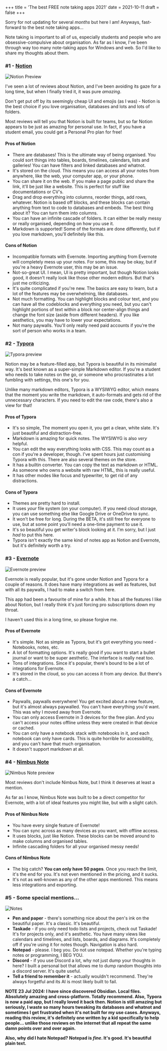 +++
title = 'The best FREE note taking apps 2021'
date = 2021-10-11
draft = false
+++

<!-- meta:
- title: The best FREE note taking apps 2021
- template: archive
- date: 11. October 2021
- tags: features, public, notes, reviews
- img-header: https://i.imgur.com/kngt297.jpg
- img-alt: Photo by Joanna Kosinska on Unsplash
-->

Sorry for not updating for several *months* but here I am! Anyways, fast-forward to the best note taking apps...

Note taking is important to all of us, especially students and people who are obsessive-compulsive about organisation. As far as I know, I've been through way too many note-taking apps for Windows and web. So I'd like to share my thoughts about them.

### #1 - [Notion](https://www.notion.so)

![Notion Preview](https://i.imgur.com/ik7GjxH.png)

I've seen a lot of reviews about Notion, and I've been avoiding its gaze for a long time, but when I finally tried it, it was pure *amazing*.

Don't get put off by its seemingly cheap UI and emojis (as I was) - Notion is the best choice if you love organisation, databases and lots and lots of folders.

Most reviews will tell you that Notion is built for teams, but so far Notion appears to be just as amazing for personal use. In fact, if you have a student email, you could get a Personal Pro plan for free!

#### Pros of Notion

- There are databases! This is the ultimate way of being organised. You could sort things into tables, boards, timelines, calendars, lists and galleries! You can have filters and linked databases and whatnot.
- It's stored on the cloud. This means you can access all your notes from anywhere, like the web, your computer app, or your phone.
- You can share it on the web. If you make a page public and share the link, it'll be just like a website. This is perfect for stuff like documentations or CV's.
- Drag and drop everything into columns, reorder things, add rows, whatever. Notion is based off blocks, and these blocks can contain anything from text to code to databases and embeds. The best thing about it? You can turn them into columns.
- You can have an infinite cascade of folders. It can either be really messy or really organised, depending on how you use it.
- Markdown is supported! Some of the formats are done differently, but if you love markdown, you'll definitely like this.

#### Cons of Notion

- Incompatible formats with Evernote. Importing anything from Evernote will completely mess up your notes. For some, this may be okay, but if you're a heavy Evernote user, this may be an issue.
- Not-so-great UI. I mean, UI is pretty important, but though Notion looks good, it doesn't really look like those other modern editors. But that's just me criticizing.
- It's quite complicated if you're new. The basics are easy to learn, but a lot of the features may be overwhelming, like databases.
- Not much formatting. You can highlight blocks and colour text, and you can have all the codeblocks and everything you need, but you can't highlight portions of text within a block nor center-align things and change the font size (aside from different headers). If you like aesthetics, you may have to lower your expectations.
- Not many paywalls. You'll only really need paid accounts if you're the sort of person who works in a team.

### #2 - [Typora](https://typora.io)

![Typora preview](https://i.imgur.com/lK4qndH.png)

Notion may be a feature-filled app, but Typora is beautiful in its minimalist way. It's best known as a super-simple Markdown editor. If you're a student who needs to take notes on the go, or someone who procrastinates a lot fumbling with settings, this one's for you.

Unlike many markdown editors, Typora is a WYSIWYG editor, which means that the moment you write the markdown, it auto-formats and gets rid of the unnecessary characters. If you need to edit the raw code, there's also a view for that!

#### Pros of Typora

- It's so simple, The moment you open it, you get a clean, white slate. It's just beautiful and distraction-free.
- Markdown is amazing for quick notes. The WYSIWYG is also *very* helpful.
- You can edit the way everything looks with CSS. This may count as a con if you're a developer, though. I've spent hours just customising Typora with this. There are also several themes on the store.
- It has a builtin converter. You can copy the text as markdown or HTML. As someone who owns a website with raw HTML, this is really useful.
- It has other modes like focus and typewriter, to get rid of any distractions.

#### Cons of Typora

- Themes are pretty hard to install.
- It uses *your* file system (on your computer). If you need cloud storage, you can use something else like Google Drive or OneDrive to sync.
- It won't be free for long. During the BETA, it's still free for everyone to use, but at some point you'll need a one-time payment to use it.
- It's so beautiful you get writer's block looking at it. I'm sorry, but I just *had* to put this here.
- Typora isn't exactly the same kind of notes app as Notion and Evernote, but it's definitely worth a try.

### #3 - [Evernote](https://evernote.com)

![Evernote preview](https://i.imgur.com/CZfAQP5.png)

Evernote is really popular, but it's gone under Notion and Typora for a couple of reasons. It does have many integrations as well as features, but with all its paywalls, I had to make a switch from here.

This app had been a favourite of mine for a while. It has all the features I like about Notion, but I really think it's just forcing pro subscriptions down my throat.

I haven't used this in a long time, so please forgive me.

#### Pros of Evernote

- It's simple. Not as simple as Typora, but it's got everything you need - Notebooks, notes, etc.
- A lot of formatting options. It's really good if you want to start a bullet journal or want to be super aesthetic. The interface is really neat too.
- Tons of integrations. Since it's popular, there's bound to be a lot of integrations for Evernote.
- It's stored in the cloud, so you can access it from any device. But there's a catch...

#### Cons of Evernote

- Paywalls, paywalls everywhere! You get excited about a new feature, but it's almost always paywalled. You can't have everything you'd want. This was why I moved away from Evernote.
- You can only access Evernote in 3 devices for the free plan. And you can't access your notes offline unless they were created in that device or cached.
- You can only have a notebook stack with notebooks in it, and each notebook can only have cards. This is quite horrible for accessibility, and you can't have that much organisation.
- It doesn't support markdown at all.

### #4 - [Nimbus Note](https://nimbusweb.me)

![Nimbus Note preview](https://i.imgur.com/pLsQz2s.png)

Most reviews don't include Nimbus Note, but I think it deserves at least a mention.

As far as I know, Nimbus Note was built to be a direct competitor for Evernote, with a lot of ideal features you might like, but with a slight catch.

#### Pros of Nimbus Note

- You have every single feature of Evernote!
- You can sync across as many devices as you want, with offline access.
- It uses blocks, just like Notion. These blocks can be moved around to make columns and organised tables.
- Infinite cascading folders for all your organised messy needs!

#### Cons of Nimbus Note

- The big catch? **You can only have 50 pages**. Once you reach the limit, it's the end for you. It's not even mentioned in the pricing, and it sucks.
- It's not as well-known as any of the other apps mentioned. This means less integrations and exporting.

### #5 - Some special mentions...

![Notes](https://i.imgur.com/VAE3veJ.jpg)

- **Pen and paper** - there's something nice about the pen's ink on the beautiful paper. It's a classic. It's beautiful.
- **Taskade** - if you only need todo lists and projects, check out Taskade! It's for projects only, and it's aesthetic. You have many views like calendars and timelines, and lists, boards, and diagrams. It's completely off if you're using it for notes though. Navigation is also hard.
- **Notepad** - please. I beg you. Do not use notepad. Whether you're typing notes or programming, I BEG YOU.
- **Discord** - if you use Discord a lot, why not just dump your thoughts in here? I built a personal bot that allows me to dump random thoughts into a discord server. It's quite useful.
- **Tell a friend to remember it** - actually wouldn't recommend. They're always forgetful and its AI is most likely built to fail.

**NOTE 23 Jul 2024: I have since discovered Obsidian. Local files. Absolutely amazing and cross-platform. Totally recommend. Also, Typora is now a paid app, but I really loved it back then. Notion is still amazing but seriously, I waste so many hours tweaking its databases and whatnot and sometimes I get frustrated when it's not built for my use cases. Anyways, reading this review, it's definitely one written by a kid specifically to help people... unlike those reviews on the internet that all repeat the same damn points over and over again.**

**Also, why did I hate Notepad? Notepad is *fine*. It's good. It's beautiful plain text.**
